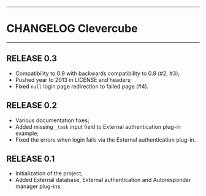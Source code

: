 ------------------------------------------------------------------------
CHANGELOG Clevercube
========================================================================
------------------------------------------------------------------------

RELEASE 0.3
-----------------
- Compatibility to 0.9 with backwards compatibility to 0.8 (#2, #3);
- Pushed year to 2013 in LICENSE and headers;
- Fixed `null` login page redirection to failed page (#4).

RELEASE 0.2
-----------------
  - Various documentation fixes;
  - Added missing `_task` input field to External authentication plug-in
    example;
  - Fixed the errors when login fails via the External authentication
    plug-in.

RELEASE 0.1
-----------------
  - Initialization of the project;
  - Added External database, External authentication and Autoresponder
    manager plug-ins.
